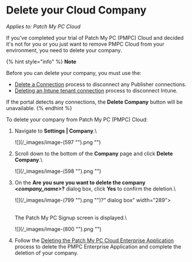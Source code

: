 # Delete your Cloud Company

_Applies to: Patch My PC Cloud_

If you've completed your trial of Patch My PC (PMPC) Cloud and decided it's not for you or you just want to remove PMPC Cloud from your environment, you need to delete your company.

{% hint style="info" %}
**Note**

Before you can delete your company, you must use the:

* [Delete a Connection](../manage-cloud-connections/delete-a-cloud-connection.md) process to disconnect any Publisher connections.
* [Deleting an Intune tenant connection](../manage-your-environments-in-cloud/manage-cloud-intune-tenants.md#deleting-an-intune-tenant-connection) process to disconnect Intune.

If the portal detects any connections, the **Delete Company** button will be unavailable.
{% endhint %}

To delete your company from Patch My PC (PMPC) Cloud:

1.  Navigate to **Settings | Company**.\


    ![](/_images/image-(597 "").png "")


2.  Scroll down to the bottom of the **Company** page and click **Delete Company**.\


    ![](/_images/image-(598 "").png "")
3.  On the **Are you sure you want to delete the company <**_**company\_name**_**>?** dialog box, click **Yes** to confirm the deletion.\


    ![](/_images/image-(799 "").png "")?” dialog box" width="289">

    \
    The Patch My PC Signup screen is displayed.\


    ![](/_images/image-(800 "").png "")


4. Follow the [Deleting the Patch My PC Cloud Enterprise Application](../delete-the-patch-my-pc-cloud-enterprise-application.md) process to delete the PMPC Enterprise Application and complete the deletion of your company.
